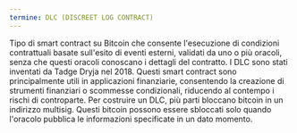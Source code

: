 ```yaml
---
termine: DLC (DISCREET LOG CONTRACT)
---
```


Tipo di smart contract su Bitcoin che consente l'esecuzione di condizioni contrattuali basate sull'esito di eventi esterni, validati da uno o più oracoli, senza che questi oracoli conoscano i dettagli del contratto. I DLC sono stati inventati da Tadge Dryja nel 2018. Questi smart contract sono principalmente utili in applicazioni finanziarie, consentendo la creazione di strumenti finanziari o scommesse condizionali, riducendo al contempo i rischi di controparte. Per costruire un DLC, più parti bloccano bitcoin in un indirizzo multisig. Questi bitcoin possono essere sbloccati solo quando l'oracolo pubblica le informazioni specificate in un dato momento.